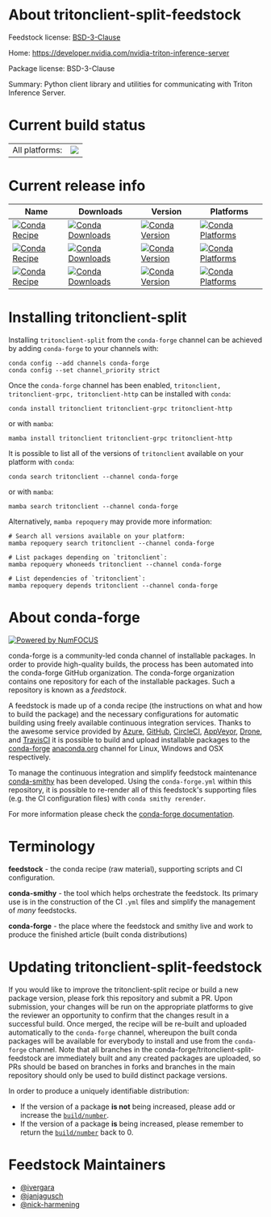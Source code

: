 About tritonclient-split-feedstock
==================================

Feedstock license: [BSD-3-Clause](https://github.com/conda-forge/tritonclient-split-feedstock/blob/main/LICENSE.txt)

Home: https://developer.nvidia.com/nvidia-triton-inference-server

Package license: BSD-3-Clause

Summary: Python client library and utilities for communicating with Triton Inference Server.

Current build status
====================


<table><tr><td>All platforms:</td>
    <td>
      <a href="https://dev.azure.com/conda-forge/feedstock-builds/_build/latest?definitionId=17709&branchName=main">
        <img src="https://dev.azure.com/conda-forge/feedstock-builds/_apis/build/status/tritonclient-split-feedstock?branchName=main">
      </a>
    </td>
  </tr>
</table>

Current release info
====================

| Name | Downloads | Version | Platforms |
| --- | --- | --- | --- |
| [![Conda Recipe](https://img.shields.io/badge/recipe-tritonclient-green.svg)](https://anaconda.org/conda-forge/tritonclient) | [![Conda Downloads](https://img.shields.io/conda/dn/conda-forge/tritonclient.svg)](https://anaconda.org/conda-forge/tritonclient) | [![Conda Version](https://img.shields.io/conda/vn/conda-forge/tritonclient.svg)](https://anaconda.org/conda-forge/tritonclient) | [![Conda Platforms](https://img.shields.io/conda/pn/conda-forge/tritonclient.svg)](https://anaconda.org/conda-forge/tritonclient) |
| [![Conda Recipe](https://img.shields.io/badge/recipe-tritonclient--grpc-green.svg)](https://anaconda.org/conda-forge/tritonclient-grpc) | [![Conda Downloads](https://img.shields.io/conda/dn/conda-forge/tritonclient-grpc.svg)](https://anaconda.org/conda-forge/tritonclient-grpc) | [![Conda Version](https://img.shields.io/conda/vn/conda-forge/tritonclient-grpc.svg)](https://anaconda.org/conda-forge/tritonclient-grpc) | [![Conda Platforms](https://img.shields.io/conda/pn/conda-forge/tritonclient-grpc.svg)](https://anaconda.org/conda-forge/tritonclient-grpc) |
| [![Conda Recipe](https://img.shields.io/badge/recipe-tritonclient--http-green.svg)](https://anaconda.org/conda-forge/tritonclient-http) | [![Conda Downloads](https://img.shields.io/conda/dn/conda-forge/tritonclient-http.svg)](https://anaconda.org/conda-forge/tritonclient-http) | [![Conda Version](https://img.shields.io/conda/vn/conda-forge/tritonclient-http.svg)](https://anaconda.org/conda-forge/tritonclient-http) | [![Conda Platforms](https://img.shields.io/conda/pn/conda-forge/tritonclient-http.svg)](https://anaconda.org/conda-forge/tritonclient-http) |

Installing tritonclient-split
=============================

Installing `tritonclient-split` from the `conda-forge` channel can be achieved by adding `conda-forge` to your channels with:

```
conda config --add channels conda-forge
conda config --set channel_priority strict
```

Once the `conda-forge` channel has been enabled, `tritonclient, tritonclient-grpc, tritonclient-http` can be installed with `conda`:

```
conda install tritonclient tritonclient-grpc tritonclient-http
```

or with `mamba`:

```
mamba install tritonclient tritonclient-grpc tritonclient-http
```

It is possible to list all of the versions of `tritonclient` available on your platform with `conda`:

```
conda search tritonclient --channel conda-forge
```

or with `mamba`:

```
mamba search tritonclient --channel conda-forge
```

Alternatively, `mamba repoquery` may provide more information:

```
# Search all versions available on your platform:
mamba repoquery search tritonclient --channel conda-forge

# List packages depending on `tritonclient`:
mamba repoquery whoneeds tritonclient --channel conda-forge

# List dependencies of `tritonclient`:
mamba repoquery depends tritonclient --channel conda-forge
```


About conda-forge
=================

[![Powered by
NumFOCUS](https://img.shields.io/badge/powered%20by-NumFOCUS-orange.svg?style=flat&colorA=E1523D&colorB=007D8A)](https://numfocus.org)

conda-forge is a community-led conda channel of installable packages.
In order to provide high-quality builds, the process has been automated into the
conda-forge GitHub organization. The conda-forge organization contains one repository
for each of the installable packages. Such a repository is known as a *feedstock*.

A feedstock is made up of a conda recipe (the instructions on what and how to build
the package) and the necessary configurations for automatic building using freely
available continuous integration services. Thanks to the awesome service provided by
[Azure](https://azure.microsoft.com/en-us/services/devops/), [GitHub](https://github.com/),
[CircleCI](https://circleci.com/), [AppVeyor](https://www.appveyor.com/),
[Drone](https://cloud.drone.io/welcome), and [TravisCI](https://travis-ci.com/)
it is possible to build and upload installable packages to the
[conda-forge](https://anaconda.org/conda-forge) [anaconda.org](https://anaconda.org/)
channel for Linux, Windows and OSX respectively.

To manage the continuous integration and simplify feedstock maintenance
[conda-smithy](https://github.com/conda-forge/conda-smithy) has been developed.
Using the ``conda-forge.yml`` within this repository, it is possible to re-render all of
this feedstock's supporting files (e.g. the CI configuration files) with ``conda smithy rerender``.

For more information please check the [conda-forge documentation](https://conda-forge.org/docs/).

Terminology
===========

**feedstock** - the conda recipe (raw material), supporting scripts and CI configuration.

**conda-smithy** - the tool which helps orchestrate the feedstock.
                   Its primary use is in the construction of the CI ``.yml`` files
                   and simplify the management of *many* feedstocks.

**conda-forge** - the place where the feedstock and smithy live and work to
                  produce the finished article (built conda distributions)


Updating tritonclient-split-feedstock
=====================================

If you would like to improve the tritonclient-split recipe or build a new
package version, please fork this repository and submit a PR. Upon submission,
your changes will be run on the appropriate platforms to give the reviewer an
opportunity to confirm that the changes result in a successful build. Once
merged, the recipe will be re-built and uploaded automatically to the
`conda-forge` channel, whereupon the built conda packages will be available for
everybody to install and use from the `conda-forge` channel.
Note that all branches in the conda-forge/tritonclient-split-feedstock are
immediately built and any created packages are uploaded, so PRs should be based
on branches in forks and branches in the main repository should only be used to
build distinct package versions.

In order to produce a uniquely identifiable distribution:
 * If the version of a package **is not** being increased, please add or increase
   the [``build/number``](https://docs.conda.io/projects/conda-build/en/latest/resources/define-metadata.html#build-number-and-string).
 * If the version of a package **is** being increased, please remember to return
   the [``build/number``](https://docs.conda.io/projects/conda-build/en/latest/resources/define-metadata.html#build-number-and-string)
   back to 0.

Feedstock Maintainers
=====================

* [@ivergara](https://github.com/ivergara/)
* [@janjagusch](https://github.com/janjagusch/)
* [@nick-harmening](https://github.com/nick-harmening/)

